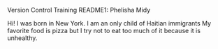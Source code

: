 Version Control Training README1: Phelisha Midy

Hi! I was born in New York. I am an only child of Haitian immigrants
My favorite food is pizza but I try not to eat too much of it because it 
is unhealthy.

